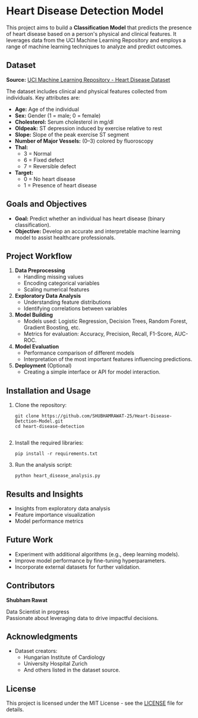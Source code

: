 <!DOCTYPE html>
<html lang="en">
<head>
  <meta charset="UTF-8">
  <meta name="viewport" content="width=device-width, initial-scale=1.0">
</head>
<body>
  <h1>Heart Disease Detection Model</h1>
  <p>
    This project aims to build a <strong>Classification Model</strong> that predicts the presence of heart disease based on a person's physical and clinical features. It leverages data from the UCI Machine Learning Repository and employs a range of machine learning techniques to analyze and predict outcomes.
  </p>

  <h2>Dataset</h2>
  <p>
    <strong>Source:</strong> <a href="https://archive.ics.uci.edu/ml/datasets/Heart+Disease" target="_blank">UCI Machine Learning Repository - Heart Disease Dataset</a>
  </p>
  <p>The dataset includes clinical and physical features collected from individuals. Key attributes are:</p>
  <ul>
    <li><strong>Age:</strong> Age of the individual</li>
    <li><strong>Sex:</strong> Gender (1 = male; 0 = female)</li>
    <li><strong>Cholesterol:</strong> Serum cholesterol in mg/dl</li>
    <li><strong>Oldpeak:</strong> ST depression induced by exercise relative to rest</li>
    <li><strong>Slope:</strong> Slope of the peak exercise ST segment</li>
    <li><strong>Number of Major Vessels:</strong> (0–3) colored by fluoroscopy</li>
    <li><strong>Thal:</strong> 
      <ul>
        <li>3 = Normal</li>
        <li>6 = Fixed defect</li>
        <li>7 = Reversible defect</li>
      </ul>
    </li>
    <li><strong>Target:</strong> 
      <ul>
        <li>0 = No heart disease</li>
        <li>1 = Presence of heart disease</li>
      </ul>
    </li>
  </ul>

  <h2>Goals and Objectives</h2>
  <ul>
    <li><strong>Goal:</strong> Predict whether an individual has heart disease (binary classification).</li>
    <li><strong>Objective:</strong> Develop an accurate and interpretable machine learning model to assist healthcare professionals.</li>
  </ul>

  <h2>Project Workflow</h2>
  <ol>
    <li><strong>Data Preprocessing</strong>
      <ul>
        <li>Handling missing values</li>
        <li>Encoding categorical variables</li>
        <li>Scaling numerical features</li>
      </ul>
    </li>
    <li><strong>Exploratory Data Analysis</strong>
      <ul>
        <li>Understanding feature distributions</li>
        <li>Identifying correlations between variables</li>
      </ul>
    </li>
    <li><strong>Model Building</strong>
      <ul>
        <li>Models used: Logistic Regression, Decision Trees, Random Forest, Gradient Boosting, etc.</li>
        <li>Metrics for evaluation: Accuracy, Precision, Recall, F1-Score, AUC-ROC.</li>
      </ul>
    </li>
    <li><strong>Model Evaluation</strong>
      <ul>
        <li>Performance comparison of different models</li>
        <li>Interpretation of the most important features influencing predictions.</li>
      </ul>
    </li>
    <li><strong>Deployment</strong> (Optional)
      <ul>
        <li>Creating a simple interface or API for model interaction.</li>
      </ul>
    </li>
  </ol>

  <h2>Installation and Usage</h2>
  <ol>
    <li>Clone the repository:
      <pre><code>git clone https://github.com/SHUBHAMRAWAT-25/Heart-Disease-Detction-Model.git
cd heart-disease-detection
      </code></pre>
    </li>
    <li>Install the required libraries:
      <pre><code>pip install -r requirements.txt</code></pre>
    </li>
    <li>Run the analysis script:
      <pre><code>python heart_disease_analysis.py</code></pre>
    </li>
  </ol>

  <h2>Results and Insights</h2>
  <ul>
    <li>Insights from exploratory data analysis</li>
    <li>Feature importance visualization</li>
    <li>Model performance metrics</li>
  </ul>

  <h2>Future Work</h2>
  <ul>
    <li>Experiment with additional algorithms (e.g., deep learning models).</li>
    <li>Improve model performance by fine-tuning hyperparameters.</li>
    <li>Incorporate external datasets for further validation.</li>
  </ul>

  <h2>Contributors</h2>
  <p><strong>Shubham Rawat</strong></p>
  <p>Data Scientist in progress<br>Passionate about leveraging data to drive impactful decisions.</p>

  <h2>Acknowledgments</h2>
  <ul>
    <li>Dataset creators:
      <ul>
        <li>Hungarian Institute of Cardiology</li>
        <li>University Hospital Zurich</li>
        <li>And others listed in the dataset source.</li>
      </ul>
    </li>
  </ul>

  <h2>License</h2>
  <p>This project is licensed under the MIT License - see the <a href="LICENSE">LICENSE</a> file for details.</p>
</body>
</html>



